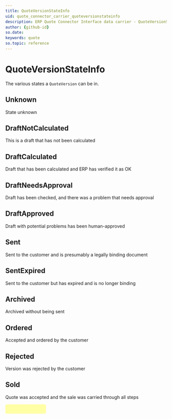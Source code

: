 ```yaml
---
title: QuoteVersionStateInfo
uid: quote_connector_carrier_quoteversionstateinfo
description: ERP Quote Connector Interface data carrier - QuoteVersionStateInfo
author: {github-id}
so.date:
keywords: quote
so.topic: reference
---
```


# QuoteVersionStateInfo

The various states a `QuoteVersion` can be in.

## Unknown

State unknown

## DraftNotCalculated

This is a draft that has not been calculated

## DraftCalculated

Draft that has been calculated and ERP has verified it as OK

## DraftNeedsApproval

Draft has been checked, and there was a problem that needs approval

## DraftApproved

Draft with potential problems has been human-approved

## Sent

Sent to the customer and is presumably a legally binding document

## SentExpired

Sent to the customer but has expired and is no longer binding

## Archived

Archived without being sent

## Ordered

Accepted and ordered by the customer

## Rejected

Version was rejected by the customer

## Sold

Quote was accepted and the sale was carried through all steps

![26][img1]

<!-- Referenced images -->
[img1]: media/image026.png
